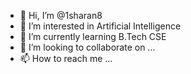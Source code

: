 - 👋 Hi, I’m @1sharan8
- 👀 I’m interested in Artificial Intelligence
- 🌱 I’m currently learning B.Tech CSE
- 💞️ I’m looking to collaborate on ...
- 📫 How to reach me ...

<!---
1sharan8/1sharan8 is a ✨ special ✨ repository because its `README.md` (this file) appears on your GitHub profile.
You can click the Preview link to take a look at your changes.
--->
